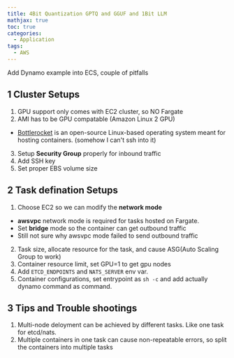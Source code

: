```yaml
---
title: 4Bit Quantization GPTQ and GGUF and 1Bit LLM
mathjax: true
toc: true
categories:
  - Application
tags:
  - AWS
---
```


Add Dynamo example into ECS, couple of pitfalls

## 1 Cluster Setups
1. GPU support only comes with EC2 cluster, so NO Fargate
2. AMI has to be GPU compatable (Amazon Linux 2 GPU)
  - [Bottlerocket](https://github.com/bottlerocket-os/bottlerocket) is an open-source Linux-based operating system meant for hosting containers. (somehow I can't ssh into it)
3. Setup **Security Group** properly for inbound traffic
4. Add SSH key 
5. Set proper EBS volume size

## 2 Task defination Setups
1. Choose EC2 so we can modify the **network mode**
  - **awsvpc** network mode is required for tasks hosted on Fargate.
  - Set **bridge** mode so the container can get outbound traffic
  - Still not sure why awsvpc mode failed to send outbound traffic
2. Task size, allocate resource for the task, and cause ASG(Auto Scaling Group to work)
3. Container resource limit, set GPU=1 to get gpu nodes
4. Add `ETCD_ENDPOINTS` and `NATS_SERVER` env var.
5. Container configurations, set entrypoint as `sh -c` and add actually dynamo command as command.

## 3 Tips and Trouble shootings
1. Multi-node deloyment can be achieved by different tasks. Like one task for etcd/nats.
2. Multiple containers in one task can cause non-repeatable errors, so split the containers into multiple tasks
 

